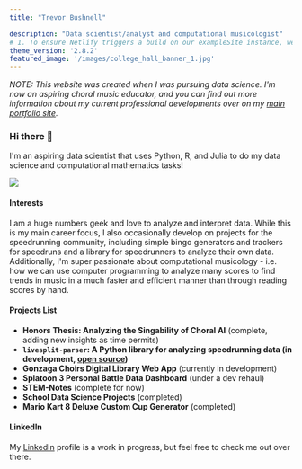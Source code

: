 ```yaml
---
title: "Trevor Bushnell"

description: "Data scientist/analyst and computational musicologist"
# 1. To ensure Netlify triggers a build on our exampleSite instance, we need to change a file in the exampleSite directory.
theme_version: '2.8.2'
featured_image: '/images/college_hall_banner_1.jpg'
---
```


*NOTE: This website was created when I was pursuing data science. I'm now an aspiring choral music educator, and you can find out more information about my current professional developments over on my [main portfolio site](https://TrevorBushnell.github.io).*

### Hi there 👋

I'm an aspiring data scientist that uses Python, R, and Julia to do my data science and computational mathematics tasks!

![](/images/college_hall_banner_1.jpg)

#### Interests
I am a huge numbers geek and love to analyze and interpret data. While this is my main career focus, I also occasionally develop on projects for the speedrunning community, including simple bingo generators and trackers for speedruns and a library for speedrunners to analyze their own data. Additionally, I'm super passionate about computational musicology - i.e. how we can use computer programming to analyze many scores to find trends in music in a much faster and efficient manner than through reading scores by hand.

#### Projects List

* **Honors Thesis: Analyzing the Singability of Choral AI** (complete, adding new insights as time permits)
* **`livesplit-parser`: A Python library for analyzing speedrunning data (in development, [open source](https://github.com/TrevorBushnell/livesplit_parser))** 
* **Gonzaga Choirs Digital Library Web App** (currently in development)
* **Splatoon 3 Personal Battle Data Dashboard** (under a dev rehaul)
* **STEM-Notes** (complete for now)
* **School Data Science Projects** (completed)
* **Mario Kart 8 Deluxe Custom Cup Generator** (completed)

#### LinkedIn

My [LinkedIn](https://www.linkedin.com/in/trevor-bushnell-737546229/) profile is a work in progress, but feel free to check me out over there. 

